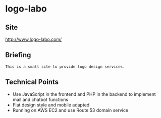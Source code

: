 # logo-labo

## Site
http://www.logo-labo.com/

## Briefing
    This is a small site to provide logo design services.

## Technical Points
- Use JavaScript in the frontend and PHP in the backend to implement mail and chatbot functions
- Flat design style and mobile adapted
- Running on AWS EC2 and use Route 53 domain service
